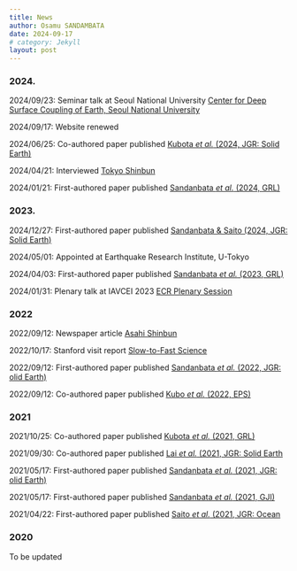 ```yaml
---
title: News
author: Osamu SANDAMBATA
date: 2024-09-17
# category: Jekyll
layout: post
---
```


### 2024.

2024/09/23: Seminar talk at Seoul National University [Center for Deep Surface Coupling of Earth, Seoul National University](https://deepsurf.snu.ac.kr/category/board-141-GR-EhlQB5Q8-20230411185154/)

2024/09/17: Website renewed

2024/06/25: Co-authored paper published [Kubota *et al.* (2024, JGR: Solid Earth)](https://doi.org/10.1029/2024GL108415)

2024/04/21: Interviewed [Tokyo Shinbun](https://www.tokyo-np.co.jp/article/322603)

2024/01/21: First-authored paper published [Sandanbata *et al.* (2024, GRL)](https://doi.org/10.1029/2023GL106949)

### 2023.
2024/12/27: First-authored paper published [Sandanbata & Saito (2024, JGR: Solid Earth)](https://doi.org/10.1029/2023JB027917)

2024/05/01: Appointed at Earthquake Research Institute, U-Tokyo

2024/04/03: First-authored paper published [Sandanbata *et al.* (2023, GRL)](https://doi.org/10.1029/2022GL101086)

2024/01/31: Plenary talk at IAVCEI 2023 [ECR Plenary Session](https://confer.eventsair.com/iavcei2023/plenary-speakers)

### 2022

2022/09/12: Newspaper article [Asahi Shinbun](https://digital.asahi.com/articles/ASQC951V7QC9PLBJ003.html?ref=tw_asahi)

2022/10/17: Stanford visit report [Slow-to-Fast Science](https://slow-to-fast-eq.org/events/news/overseas_2022)

2022/09/12: First-authored paper published [Sandanbata *et al.* (2022, JGR: olid Earth)](https://doi.org/10.1029/2022JB024213)

2022/09/12: Co-authored paper published [Kubo *et al.* (2022, EPS)](https://doi.org/10.1186/s40623-022-01663-w)

### 2021
2021/10/25: Co-authored paper published [Kubota *et al.* (2021, GRL)](https://doi.org/10.1029/2021GL094255)

2021/09/30: Co-authored paper published [Lai *et al.* (2021, JGR: Solid Earth](https://doi.org/10.1029/2021JB022139)

2021/05/17: First-authored paper published [Sandanbata *et al.* (2021, JGR: olid Earth)](https://doi.org/10.1029/2021JB021693)

2021/05/17: First-authored paper published [Sandanbata *et al.* (2021, GJI)](https://doi.org/10.1093/gji/ggab192)

2021/04/22: First-authored paper published [Saito *et al.* (2021, JGR: Ocean](https://doi.org/10.1029/2020JC017011)

### 2020

To be updated